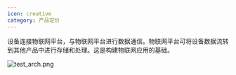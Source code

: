 ```yaml
---
icon: creative
category: 产品定价
---
```


 设备连接物联网平台，与物联网平台进行数据通信。物联网平台可将设备数据流转到其他产品中进行存储和处理。这是构建物联网应用的基础。

![test_arch.png](http://dgiot-1253666439.cos.ap-shanghai-fsi.myqcloud.com/product/dgtest/test_arch.png)